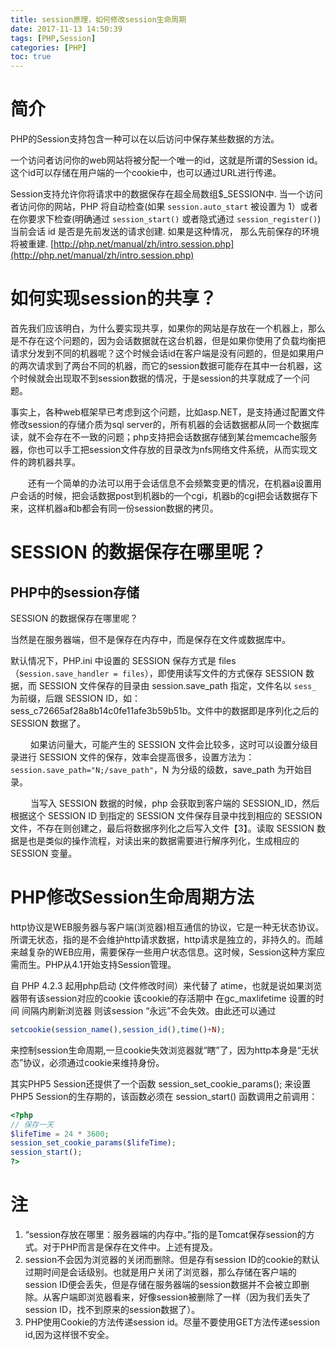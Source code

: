 ```yaml
---
title: session原理，如何修改session生命周期
date: 2017-11-13 14:50:39
tags: [PHP,Session]
categories: [PHP]
toc: true
---
```


# 简介

PHP的Session支持包含一种可以在以后访问中保存某些数据的方法。

一个访问者访问你的web网站将被分配一个唯一的id，这就是所谓的Session id。这个id可以存储在用户端的一个cookie中，也可以通过URL进行传递。

Session支持允许你将请求中的数据保存在超全局数组$_SESSION中. 当一个访问者访问你的网站，PHP 将自动检查(如果 `session.auto_start` 被设置为 1）或者在你要求下检查(明确通过 `session_start()` 或者隐式通过 `session_register()`) 当前会话 id 是否是先前发送的请求创建. 如果是这种情况， 那么先前保存的环境将被重建.
[http://php.net/manual/zh/intro.session.php](http://php.net/manual/zh/intro.session.php)

# 如何实现session的共享？

首先我们应该明白，为什么要实现共享，如果你的网站是存放在一个机器上，那么是不存在这个问题的，因为会话数据就在这台机器，但是如果你使用了负载均衡把请求分发到不同的机器呢？这个时候会话id在客户端是没有问题的，但是如果用户的两次请求到了两台不同的机器，而它的session数据可能存在其中一台机器，这个时候就会出现取不到session数据的情况，于是session的共享就成了一个问题。 

事实上，各种web框架早已考虑到这个问题，比如asp.NET，是支持通过配置文件修改session的存储介质为sql server的，所有机器的会话数据都从同一个数据库读，就不会存在不一致的问题；php支持把会话数据存储到某台memcache服务器，你也可以手工把session文件存放的目录改为nfs网络文件系统，从而实现文件的跨机器共享。 

　　还有一个简单的办法可以用于会话信息不会频繁变更的情况，在机器a设置用户会话的时候，把会话数据post到机器b的一个cgi，机器b的cgi把会话数据存下来，这样机器a和b都会有同一份session数据的拷贝。

# SESSION 的数据保存在哪里呢？

## PHP中的session存储

SESSION 的数据保存在哪里呢？ 

当然是在服务器端，但不是保存在内存中，而是保存在文件或数据库中。 

默认情况下，PHP.ini 中设置的 SESSION 保存方式是 files（s`ession.save_handler = files`），即使用读写文件的方式保存 SESSION 数据，而 SESSION 文件保存的目录由 session.save_path 指定，文件名以 `sess_` 为前缀，后跟 SESSION ID，如：sess_c72665af28a8b14c0fe11afe3b59b51b。文件中的数据即是序列化之后的 SESSION 数据了。 

　　 如果访问量大，可能产生的 SESSION 文件会比较多，这时可以设置分级目录进行 SESSION 文件的保存，效率会提高很多，设置方法为：`session.save_path="N;/save_path"`，N 为分级的级数，save_path 为开始目录。 

　　 当写入 SESSION 数据的时候，php 会获取到客户端的 SESSION_ID，然后根据这个 SESSION ID 到指定的 SESSION 文件保存目录中找到相应的 SESSION 文件，不存在则创建之，最后将数据序列化之后写入文件【3】。读取 SESSION 数据是也是类似的操作流程，对读出来的数据需要进行解序列化，生成相应的 SESSION 变量。

# PHP修改Session生命周期方法

 http协议是WEB服务器与客户端(浏览器)相互通信的协议，它是一种无状态协议。所谓无状态，指的是不会维护http请求数据，http请求是独立的，非持久的。而越来越复杂的WEB应用，需要保存一些用户状态信息。这时候，Session这种方案应需而生。PHP从4.1开始支持Session管理。
 
 自 PHP 4.2.3 起用php启动 (文件修改时间）来代替了 atime，也就是说如果浏览器带有该session对应的cookie 该cookie的存活期中 在gc_maxlifetime 设置的时间 间隔内刷新浏览器 则该session “永远”不会失效。由此还可以通过  
```php
setcookie(session_name(),session_id(),time()+N);
```
来控制session生命周期,一旦cookie失效浏览器就“瞎”了，因为http本身是“无状态”协议，必须通过cookie来维持身份。

其实PHP5 Session还提供了一个函数 session_set_cookie_params(); 来设置PHP5 Session的生存期的，该函数必须在 session_start() 函数调用之前调用：
```php
<?php
// 保存一天
$lifeTime = 24 * 3600;
session_set_cookie_params($lifeTime);
session_start();
?>
```

# 注

1. “session存放在哪里：服务器端的内存中。”指的是Tomcat保存session的方式。对于PHP而言是保存在文件中。上述有提及。
2. session不会因为浏览器的关闭而删除。但是存有session ID的cookie的默认过期时间是会话级别。也就是用户关闭了浏览器，那么存储在客户端的session ID便会丢失，但是存储在服务器端的session数据并不会被立即删除。从客户端即浏览器看来，好像session被删除了一样（因为我们丢失了session ID，找不到原来的session数据了）。
3. PHP使用Cookie的方法传递session id。尽量不要使用GET方法传递session id,因为这样很不安全。




